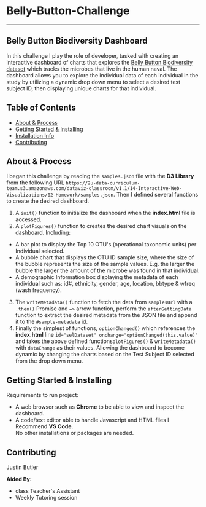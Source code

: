 # Belly-Button-Challenge
--------------------------------
## Belly Button Biodiversity Dashboard

In this challenge I play the role of developer, tasked with creating an interactive dashboard of charts that explores the [Belly Button Biodiversity dataset](http://robdunnlab.com/projects/belly-button-biodiversity/) which tracks the microbes that live in the human naval. The dashboard allows you to explore the individual data of each individual in the study by utilizing a dynamic drop down menu to select a desired test subject ID, then displaying unique charts for that individual.

## Table of Contents

- [About & Process](#about--process)
- [Getting Started & Installing](#getting-started--installing)
- [Installation Info](#installation-info)
- [Contributing](#contributing)

## About & Process

I began this challenge by reading the `samples.json` file with the **D3 Library** from the following URL `https://2u-data-curriculum-team.s3.amazonaws.com/dataviz-classroom/v1.1/14-Interactive-Web-Visualizations/02-Homework/samples.json`. Then I defined several functions to create the desired dashboard. <br>
1. A `init()` function to initialize the dashboard when the **index.html** file is accessed. <br>
2. A `plotFigures()` function to creates the desired chart visuals on the dashboard. Including:
* A bar plot to display the Top 10 OTU's (operational taxonomic units) per Individual selected.
* A bubble chart that displays the OTU ID sample size, where the size of the bubble represents the size of the sample values. E.g. the larger the bubble the larger the amount of the microbe was found in that individual.
* A demographic Information box displaying the metadata of each individual such as: id#, ethnicity, gender, age, location, bbtype & wfreq (wash frequency). <br>
3. The `writeMetadata()` function to fetch the data from `samplesUrl` with a `.then()` Promise and `=>` arrow function, perform the `afterGettingData` function to extract the desired metadata from the JSON file and append it to the `#sample-metadata` id. 
4. Finally the simplest of functions, `optionChanged()` which references the **index.html** line `id="selDataset" onchange="optionChanged(this.value)"` and takes the above defined functions`plotFigures()` & `writeMetadata()` with `dataChange` as their values. Allowing the dashboard to become dynamic by changing the charts based on the Test Subject ID selected from the drop down menu.


## Getting Started & Installing

Requirements to run project:
* A web browser such as **Chrome** to be able to view and inspect the dashboard. 
* A code/text editor able to handle Javascript and HTML files I Recommend **VS Code**. <br>
No other installations or packages are needed.


## Contributing

Justin Butler

**Aided By:** <br>
* class Teacher's Assistant
* Weekly Tutoring session